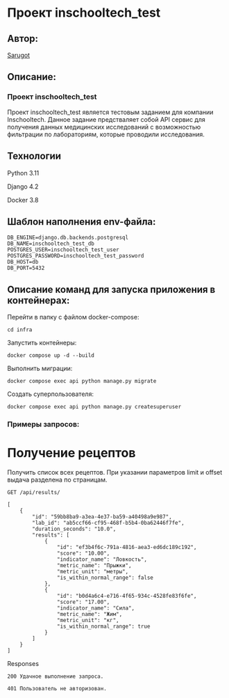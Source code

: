 # Проект inschooltech_test
## Автор:


[Sarugot](https://github.com/Sarugot)


## Описание:
### Проект inschooltech_test

Проект inschooltech_test является тестовым заданием для компании Inschooltech. Данное задание предстваляет собой API сервис для получения данных медицинских исследований с возможностью фильтрации по лабораториям, которые проводили исследования.


## Технологии

Python 3.11

Django 4.2

Docker 3.8


## Шаблон наполнения env-файла:

```
DB_ENGINE=django.db.backends.postgresql
DB_NAME=inschooltech_test_db
POSTGRES_USER=inschooltech_test_user
POSTGRES_PASSWORD=inschooltech_test_password
DB_HOST=db
DB_PORT=5432
```


## Описание команд для запуска приложения в контейнерах:

Перейти в папку с файлом docker-compose:

```
cd infra
```

Запустить контейнеры:

```
docker compose up -d --build
```

Выполнить миграции:

```
docker compose exec api python manage.py migrate
```

Создать суперпользователя:

```
docker compose exec api python manage.py createsuperuser
```


### Примеры запросов:

# Получение рецептов

Получить список всех рецептов. При указании параметров limit и offset выдача разделена по страницам.

```
GET /api/results/

[
    {
        "id": "59bb8ba9-a3ea-4e37-ba59-a40498a9e987",
        "lab_id": "ab5ccf66-cf95-468f-b5b4-0ba62446f7fe",
        "duration_seconds": "10.0",
        "results": [
            {
                "id": "ef3b4f6c-791a-4816-aea3-ed6dc189c192",
                "score": "10.00",
                "indicator_name": "Ловкость",
                "metric_name": "Прыжки",
                "metric_unit": "метры",
                "is_within_normal_range": false
            },
            {
                "id": "b0d4a6c4-e716-4f65-934c-4528fe83f6fe",
                "score": "17.00",
                "indicator_name": "Сила",
                "metric_name": "Жим",
                "metric_unit": "кг",
                "is_within_normal_range": true
            }
        ]
    }
]
```

Responses

```
200 Удачное выполнение запроса.
```

```
401 Пользователь не авторизован.
```
